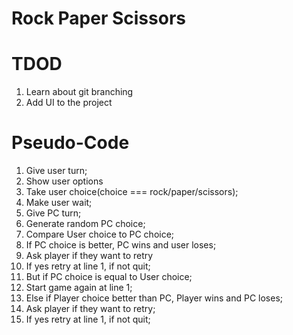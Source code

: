# Rock Paper Scissors

# TDOD

1. Learn about git branching
2. Add UI to the project

# Pseudo-Code

1. Give user turn;
2. Show user options
3. Take user choice(choice === rock/paper/scissors);
4. Make user wait;
5. Give PC turn;
6. Generate random PC choice;
7. Compare User choice to PC choice;
8. If PC choice is better, PC wins and user loses;
9. Ask player if they want to retry
10. If yes retry at line 1, if not quit;
11. But if PC choice is equal to User choice;
12. Start game again at line 1;
13. Else if Player choice better than PC, Player wins and PC loses;
14. Ask player if they want to retry;
15. If yes retry at line 1, if not quit;